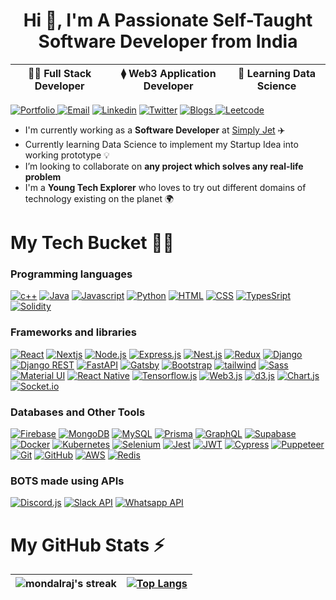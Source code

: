 <h1 align="center">Hi 👋, I'm A Passionate Self-Taught Software Developer from India</h1>

| 👨‍💻 Full Stack Developer | ⧫ Web3 Application Developer | 🤖 Learning Data Science | 
| --- | ----------- | ---- |

<a align="center" href="https://mondalraj.github.io/rajib-mondal-portfolio/"> <img alt="Portfolio" src ="https://img.shields.io/website?style=for-the-badge&up_message=portfolio&url=https%3A%2F%2Fmukulrajpoot.com"> </a>
<a href="mailto:mondalrajib2002@gmail.com"><img alt="Email" src="https://img.shields.io/badge/Gmail-D14836?style=for-the-badge&logo=gmail&logoColor=white"></a>
   <a href="https://www.linkedin.com/in/dev-rajib-mondal/"><img alt="Linkedin" src="https://img.shields.io/badge/linkedin-%230077B5.svg?style=for-the-badge&logo=linkedin&logoColor=white"></a>
   <a href="https://twitter.com/raj_mondal2002"><img alt="Twitter" src ="https://img.shields.io/badge/twitter-%231DA1F2.svg?style=for-the-badge&logo=Twitter&logoColor=white"></a>
   <a href="https://rajibmondal.hashnode.dev/"> <img alt="Blogs" src ="https://img.shields.io/badge/Hashnode-2962FF?style=for-the-badge&logo=hashnode&logoColor=white"> </a>
   <a href="https://leetcode.com/mondal021002rajib"> <img alt="Leetcode" src ="https://img.shields.io/badge/-LeetCode-FFA116?style=for-the-badge&logo=LeetCode&logoColor=black"> </a>

- I'm currently working as a **Software Developer** at [Simply Jet](https://www.simply-jet.ch/en/) ✈️
- Currently learning Data Science to implement my Startup Idea into working prototype 💡
- I’m looking to collaborate on **any project which solves any real-life problem**
- I'm a **Young Tech Explorer** who loves to try out different domains of technology existing on the planet 🌍

<h1>My Tech Bucket 👨‍💻</h1>

### Programming languages
<p> 
  <a href="#"><img alt="c++" src="https://img.shields.io/badge/C%2B%2B-00599C?style=for-the-badge&logo=c%2B%2B&logoColor=white"></a>
  <a href="#"><img alt="Java" src="https://img.shields.io/badge/Java-ED8B00?style=for-the-badge&logo=java&logoColor=white"></a>
  <a href="#"><img alt="Javascript" src="https://img.shields.io/badge/JavaScript-323330?style=for-the-badge&logo=javascript&logoColor=F7DF1E"></a>
  <a href="#"><img alt="Python" src="https://img.shields.io/badge/Python-FFD43B?style=for-the-badge&logo=python&logoColor=blue"></a>
  <a href="#"><img alt="HTML" src="https://img.shields.io/badge/HTML5-E34F26?style=for-the-badge&logo=html5&logoColor=white"></a>
  <a href="#"><img alt="CSS" src="https://img.shields.io/badge/CSS3-1572B6?style=for-the-badge&logo=css3&logoColor=white"></a>
  <a href="#"><img alt="TypesSript" src="https://img.shields.io/badge/TypeScript-007ACC?style=for-the-badge&logo=typescript&logoColor=white"></a>
  <a href="#"><img alt="Solidity" src="https://img.shields.io/badge/Solidity-e6e6e6?style=for-the-badge&logo=solidity&logoColor=black"></a>
   
</p>

### Frameworks and libraries
<p>  
  <a href="#"><img alt="React" src="https://img.shields.io/badge/React-20232a.svg?style=for-the-badge&logo=react&logoColor=%2361DAFB"></a>
  <a href="#"><img alt="Nextjs" src="https://img.shields.io/badge/Next-black?style=for-the-badge&logo=next.js&logoColor=white"></a>
  <a href="#"><img alt="Node.js" src="https://img.shields.io/badge/Node.js-339933?style=for-the-badge&logo=nodedotjs&logoColor=white"></a>
  <a href="#"><img alt="Express.js" src="https://img.shields.io/badge/Express.js-000000?style=for-the-badge&logo=express&logoColor=white"></a>
    <a href="#"><img alt="Nest.js" src="https://img.shields.io/badge/nestjs-E0234E?style=for-the-badge&logo=nestjs&logoColor=white"></a>
  <a href="#"><img alt="Redux" src="https://img.shields.io/badge/Redux-593D88?style=for-the-badge&logo=redux&logoColor=white"></a>
  <a href="#"><img alt="Django" src="https://img.shields.io/badge/Django-092E20?style=for-the-badge&logo=django&logoColor=green"></a>
  <a href="#"><img alt="Django REST" src="https://img.shields.io/badge/django%20rest-ff1709?style=for-the-badge&logo=django&logoColor=white"></a>
   <a href="#"><img alt="FastAPI" src="https://img.shields.io/badge/fastapi-109989?style=for-the-badge&logo=FASTAPI&logoColor=white"></a>
  <a href="#"><img alt="Gatsby" src="https://img.shields.io/badge/Gatsby-663399?style=for-the-badge&logo=gatsby&logoColor=white"></a>
  <a href="#"><img alt="Bootstrap" src="https://img.shields.io/badge/Bootstrap-563D7C?style=for-the-badge&logo=bootstrap&logoColor=white"></a>
  <a href="#"><img alt="tailwind" src="https://img.shields.io/badge/tailwindcss-%2338B2AC.svg?style=for-the-badge&logo=tailwind-css&logoColor=white"></a>
  <a href="#"><img alt="Sass" src="https://img.shields.io/badge/Sass-CC6699?style=for-the-badge&logo=sass&logoColor=white"></a>
  <a href="#"><img alt="Material UI" src="https://img.shields.io/badge/Material%20UI-007FFF?style=for-the-badge&logo=mui&logoColor=white"></a>
  <a href="#"><img alt="React Native" src="https://img.shields.io/badge/React_Native-20232A?style=for-the-badge&logo=react&logoColor=61DAFB"></a>
  <a href="#"><img alt="Tensorflow.js" src="https://img.shields.io/badge/TensorFlow-FF6F00?style=for-the-badge&logo=TensorFlow&logoColor=white"></a>
  <a href="#"><img alt="Web3.js" src="https://img.shields.io/badge/web3.js-F16822?style=for-the-badge&logo=web3.js&logoColor=white"></a>
  <a href="#"><img alt="d3.js" src="https://img.shields.io/badge/d3.js-F9A03C?style=for-the-badge&logo=d3.js&logoColor=white"></a>
  <a href="#"><img alt="Chart.js" src="https://img.shields.io/badge/Chart.js-FF6384?style=for-the-badge&logo=chartdotjs&logoColor=white"></a>
  <a href="#"><img alt="Socket.io" src="https://img.shields.io/badge/Socket.io-010101?&style=for-the-badge&logo=Socket.io&logoColor=white"></a>
</p>

### Databases and Other Tools
<p>
  <a href="#"><img alt="Firebase" src="https://img.shields.io/badge/firebase-ffca28?style=for-the-badge&logo=firebase&logoColor=black"></a>
    <a href="#"><img alt="MongoDB" src ="https://img.shields.io/badge/MongoDB-4ea94b.svg?logo=mongodb&logoColor=white&style=for-the-badge"></a>
    <a href="#"><img alt="MySQL" src="https://img.shields.io/badge/MySQL-005C84?style=for-the-badge&logo=mysql&logoColor=white"></a>
   <a href="#"><img alt="Prisma" src="https://img.shields.io/badge/Prisma-3982CE?style=for-the-badge&logo=Prisma&logoColor=white"></a>
  <a href="#"><img alt="GraphQL" src ="https://img.shields.io/badge/GraphQl-E10098?style=for-the-badge&logo=graphql&logoColor=white"></a>
   <a href="#"><img alt="Supabase" src="https://img.shields.io/badge/Supabase-181818?style=for-the-badge&logo=supabase&logoColor=white"></a>
  <a href="#"><img alt="Docker" src ="https://img.shields.io/badge/Docker-2CA5E0?style=for-the-badge&logo=docker&logoColor=white"></a>
  <a href="#"><img alt="Kubernetes" src ="https://img.shields.io/badge/kubernetes-326ce5.svg?&style=for-the-badge&logo=kubernetes&logoColor=white"></a>
  <a href="#"><img alt="Selenium" src ="https://img.shields.io/badge/Selenium-43B02A?style=for-the-badge&logo=Selenium&logoColor=white"></a>
  <a href="#"><img alt="Jest" src ="https://img.shields.io/badge/Jest-C21325?style=for-the-badge&logo=jest&logoColor=white"></a>
    <a href="#"><img alt="JWT" src ="https://img.shields.io/badge/JWT-000000?style=for-the-badge&logo=JSON%20web%20tokens&logoColor=white"></a>
  <a href="#"><img alt="Cypress" src ="https://img.shields.io/badge/Cypress-17202C?style=for-the-badge&logo=cypress&logoColor=white"></a>
  <a href="#"><img alt="Puppeteer" src ="https://img.shields.io/badge/Puppeteer-40B5A4?style=for-the-badge&logo=Puppeteer&logoColor=white"></a>
  <a href="#"><img alt="Git" src ="https://img.shields.io/badge/GIT-E44C30?style=for-the-badge&logo=git&logoColor=white"></a>
   <a href="#"><img alt="GitHub" src ="https://img.shields.io/badge/GitHub-100000?style=for-the-badge&logo=github&logoColor=white"></a>
  <a href="#"><img alt="AWS" src="https://img.shields.io/badge/Amazon_AWS-FF9900?style=for-the-badge&logo=amazonaws&logoColor=white"></a>
    <a href="#"><img alt="Redis" src="https://img.shields.io/badge/redis-%23DD0031.svg?&style=for-the-badge&logo=redis&logoColor=white"></a>
</p>

### BOTS made using APIs
<p>
<a href="#"><img alt="Discord.js" src="https://img.shields.io/badge/Discord-5865F2?style=for-the-badge&logo=discord&logoColor=white"></a>
  <a href="#"><img alt="Slack API" src="https://img.shields.io/badge/Slack-4A154B?style=for-the-badge&logo=slack&logoColor=white"></a>
  <a href="#"><img alt="Whatsapp API" src="https://img.shields.io/badge/WhatsApp-25D366?style=for-the-badge&logo=whatsapp&logoColor=white"></a>
</p>

<h1>My GitHub Stats ⚡️</h1>

|<img align=center alt="mondalraj's streak" src="https://github-readme-stats.vercel.app/api?username=mondalraj&show_icons=true&count_private=true&include_all_commits=true"/>|[![Top Langs](https://github-readme-stats.vercel.app/api/top-langs/?username=mondalraj&layout=compact)](https://github.com/mondalraj/github-readme-stats)
|---|---|
